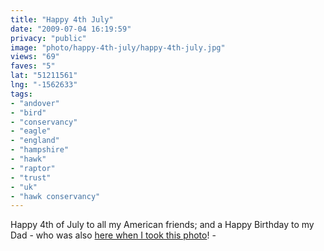 ```yaml
---
title: "Happy 4th July"
date: "2009-07-04 16:19:59"
privacy: "public"
image: "photo/happy-4th-july/happy-4th-july.jpg"
views: "69"
faves: "5"
lat: "51211561"
lng: "-1562633"
tags:
- "andover"
- "bird"
- "conservancy"
- "eagle"
- "england"
- "hampshire"
- "hawk"
- "raptor"
- "trust"
- "uk"
- "hawk conservancy"
---
```

Happy 4th of July to all my American friends; and a Happy Birthday to my Dad - who was also <a href="http://www.flickr.com/photos/iainprice/3435848540">here when I took this photo</a>! - <a href="/photos/2009/07/04/happy-4th-july" rel="nofollow"></a>
